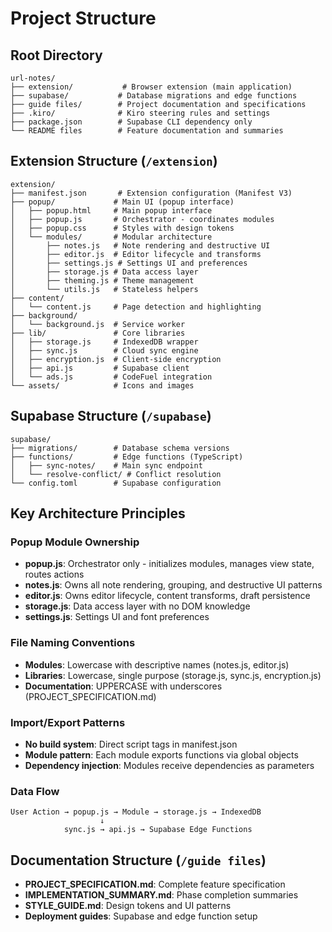 # Project Structure

## Root Directory
```
url-notes/
├── extension/           # Browser extension (main application)
├── supabase/           # Database migrations and edge functions
├── guide files/        # Project documentation and specifications
├── .kiro/              # Kiro steering rules and settings
├── package.json        # Supabase CLI dependency only
└── README files        # Feature documentation and summaries
```

## Extension Structure (`/extension`)
```
extension/
├── manifest.json       # Extension configuration (Manifest V3)
├── popup/             # Main UI (popup interface)
│   ├── popup.html     # Main popup interface
│   ├── popup.js       # Orchestrator - coordinates modules
│   ├── popup.css      # Styles with design tokens
│   └── modules/       # Modular architecture
│       ├── notes.js   # Note rendering and destructive UI
│       ├── editor.js  # Editor lifecycle and transforms
│       ├── settings.js # Settings UI and preferences
│       ├── storage.js # Data access layer
│       ├── theming.js # Theme management
│       └── utils.js   # Stateless helpers
├── content/
│   └── content.js     # Page detection and highlighting
├── background/
│   └── background.js  # Service worker
├── lib/               # Core libraries
│   ├── storage.js     # IndexedDB wrapper
│   ├── sync.js        # Cloud sync engine
│   ├── encryption.js  # Client-side encryption
│   ├── api.js         # Supabase client
│   └── ads.js         # CodeFuel integration
└── assets/            # Icons and images
```

## Supabase Structure (`/supabase`)
```
supabase/
├── migrations/        # Database schema versions
├── functions/         # Edge functions (TypeScript)
│   ├── sync-notes/    # Main sync endpoint
│   └── resolve-conflict/ # Conflict resolution
└── config.toml        # Supabase configuration
```

## Key Architecture Principles

### Popup Module Ownership
- **popup.js**: Orchestrator only - initializes modules, manages view state, routes actions
- **notes.js**: Owns all note rendering, grouping, and destructive UI patterns
- **editor.js**: Owns editor lifecycle, content transforms, draft persistence
- **storage.js**: Data access layer with no DOM knowledge
- **settings.js**: Settings UI and font preferences

### File Naming Conventions
- **Modules**: Lowercase with descriptive names (notes.js, editor.js)
- **Libraries**: Lowercase, single purpose (storage.js, sync.js, encryption.js)
- **Documentation**: UPPERCASE with underscores (PROJECT_SPECIFICATION.md)

### Import/Export Patterns
- **No build system**: Direct script tags in manifest.json
- **Module pattern**: Each module exports functions via global objects
- **Dependency injection**: Modules receive dependencies as parameters

### Data Flow
```
User Action → popup.js → Module → storage.js → IndexedDB
                    ↓
            sync.js → api.js → Supabase Edge Functions
```

## Documentation Structure (`/guide files`)
- **PROJECT_SPECIFICATION.md**: Complete feature specification
- **IMPLEMENTATION_SUMMARY.md**: Phase completion summaries  
- **STYLE_GUIDE.md**: Design tokens and UI patterns
- **Deployment guides**: Supabase and edge function setup